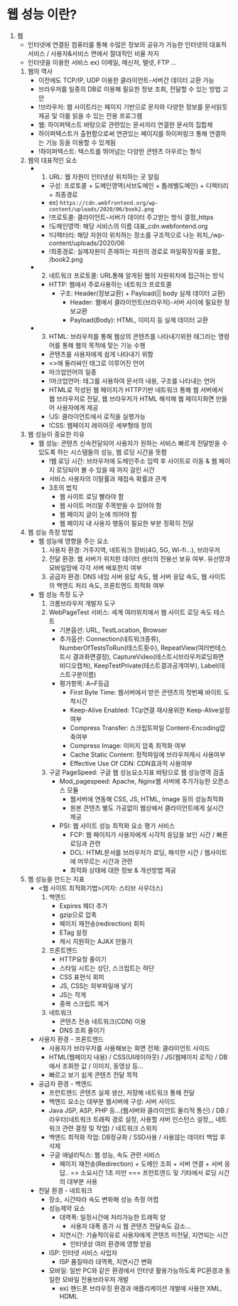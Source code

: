 # 웹 성능 이란?
1. 웹
    - 인터넷에 연결된 컴퓨터를 통해 수많은 정보의 공유가 가능한 인터넷의 대표적 서비스 / 사용자&서비스 면에서 절대적인 비율 차지
    - 인터넷을 이용한 서비스 ex) 이메일, 메신저, 텔넷, FTP ...
    1. 웹의 역사
        - 이전에도 TCP/IP, UDP 이용한 클라이언트-서버간 데이터 교환 가능
        - 브라우저를 일종의 DB로 이용해 필요한 정보 조회, 전달할 수 있는 방법 고안
        - !브라우저: 웹 사이트라는 페이지 기반으로 문자와 다양한 정보를 문서읽듯 제공 및 이를 읽을 수 있는 전용 프로그램
        - 웹: 하이퍼텍스트 바탕으로 관련있는 문서끼리 연결한 문서의 집합체
        - 하이퍼텍스트가 출현함으로써 연관있는 페이지를 하이퍼링크 통해 연결하는 기능 등을 이용할 수 있게됨
        - !하이퍼텍스트: 텍스트를 뛰어넘는 다양한 콘텐츠 아우르는 형식
    2. 웹의 대표적인 요소
        - 1) URL: 웹 자원이 인터넷상 위치하는 곳 알림
            - 구성: 프로토콜 + 도메인영역(서브도메인 + 톱레벨도메인) + 디렉터리 + 최종경로
            - ex) ```https://cdn.webfrontend.org/wp-content/uploads/2020/06/book2.png```
            - !프로토콜: 클라이언트-서버가 데이터 주고받는 방식 결정_https
            - !도메인영역: 해당 서비스의 이름 대표_cdn.webfontend.org
            - !디렉터리: 해당 자원이 위치하는 장소를 구조적으로 나눈 위치_/wp-content/uploads/2020/06
            - !최종경로: 실제자원이 존재하는 자원의 경로로 파일확장자를 포함_ /book2.png
        - 2) 네트워크 프로토콜: URL통해 알게된 웹의 자원위치에 접근하는 방식
            - HTTP: 웹에서 주로사용하는 네트워크 프로토콜
                - 구조: Header(정보교환) + Payload(|| body 실제 데이터 교환)
                    - Header: 웹에서 클라이언트(브라우저)-서버 사이에 필요한 정보교환
                    - Payload(Body): HTML, 이미지 등 실제 데이터 교환
        - 3) HTML: 브라우저를 통해 웹상의 콘텐츠를 나타내기위한 태그라는 명령어를 통해 웹의 목적에 맞는 기능 수행
            - 콘텐츠를 사용자에게 쉽게 나타내기 위함
            - <>에 둘러싸인 태그로 이루어진 언어
            - 마크업언어의 일종
            - !마크업언어: 태그를 사용하여 문서의 내용, 구조를 나타내는 언어
            - HTML로 작성된 웹 페이지가 HTTP기반 네트워크 통해 웹 서버에서 웹 브라우저로 전달, 웹 브라우저가 HTML 해석해 웹 페이지화면 만들어 사용자에게 제공
            - !JS: 클라이언트에서 로직을 실행가능
            - !CSS: 웹페이지 레이아웃 세부형태 정의
    3. 웹 성능이 중요한 이유
        - 웹 성능: 콘텐츠 신속전달되어 사용자가 원하는 서비스 빠르게 전달받을 수 있도록 하는 시스템들의 성능, 웹 로딩 시간을 뜻함
            - !웹 로딩 시간: 브라우저에 도메인주소 입력 후 사이트로 이동 & 웹 페이지 로딩되어 볼 수 있을 때 까지 걸린 시간
            - 서비스 사용자의 이탈률과 재접속 확률과 관계
            - 3초의 법칙
                - 웹 사이트 로딩 빨라야 함
                - 웹 사이트 머리말 주목받을 수 있어야 함
                - 웹 페이지 글이 눈에 띄어야 함
                - 웹 페이지 내 사용자 행동이 필요한 부분 정확히 전달
    4. 웹 성능 측정 방법
        - 웹 성능에 영향을 주는 요소
            1. 사용자 환경: 거주지역, 네트워크 장비(4G, 5G, Wi-fi...), 브라우저
            2. 전달 환경: 웹 서버가 위치한 데이터 센터의 전용선 보유 여부. 유선망과 모바일망에 각각 서버 배포한지 여부
            3. 공급자 환경: DNS 네임 서버 응답 속도, 웹 서버 응답 속도, 웹 사이트의 백엔드 처리 속도, 프론트엔드 최적화 여부
        - 웹 성능 측정 도구
            1. 크롬브라우저 개발자 도구
            2. WebPageTest 서비스: 세계 여러위치에서 웹 사이트 로딩 속도 테스트
                - 기본옵션: URL, TestLocation, Browser
                - 추가옵션: Connection(네트워크종류), NumberOfTestsToRun(테스트횟수), RepeatView(여러번테스트시 결과화면결정), CaptureVideo(테스트시브라우저로딩화면 비디오캡쳐), KeepTestPrivate(테스트결과공개여부), Label(테스트구분이름)
                - 평가항목: A~F등급
                    - First Byte Time: 웹서버에서 받은 콘텐츠의 첫번째 바이트 도착시간
                    - Keep-Alive Enabled: TCp연결 재사용위한 Keep-Alive설정여부
                    - Compress Transfer: 스크립트파일 Content-Encoding압축여부
                    - Compress Image: 이미지 압축 최적화 여부
                    - Cache Static Content: 정적파일에 브라우저캐시 사용여부
                    - Effective Use Of CDN: CDN효과적 사용여부
            3. 구글 PageSpeed: 구글 웹 성능요소지표 바탕으로 웹 성능영역 검출
                - Mod_pagespeed: Apache, Nginx웹 서버에 추가가능한 오픈소스 모듈
                    - 웹서버에 연동해 CSS, JS, HTML, Image 등의 성능최적화
                    - 원본 콘텐츠 별도 가공없이 웹상에서 클라이언트에게 실시간 제공
                - PSI: 웹 사이트 성능 최적화 요소 평가 서비스
                    - FCP: 웹 페이지가 사용자에게 시각적 응답을 보인 시간 / 빠른 로딩과 관련
                    - DCL: HTML문서를 브라우저가 로딩, 해석한 시간 / 웹사이트에 머무르는 시간과 관련
                    - 최적화 상태에 대한 정보 & 개선방법 제공
    5. 웹 성능을 만드는 지표
        - <웹 사이트 최적화기법>(저자: 스티브 사우더스)
            1. 백엔드
                - Expires 헤더 추가
                - gzip으로 압축
                - 페이지 재전송(redirection) 회피
                - ETag 설정
                - 캐시 지원하는 AJAX 만들기
            2. 프론트엔드
                - HTTP요청 줄이기
                - 스타일 시트는 상단, 스크립트는 하단
                - CSS 표현식 회피
                - JS, CSS는 외부파일에 넣기
                - JS는 작게
                - 중복 스크립트 제거
            3. 네트워크
                - 콘텐츠 전송 네트워크(CDN) 이용
                - DNS 조회 줄이기
        - 사용자 환경 - 프론트엔드
            - 사용자가 브라우저를 사용해보는 화면 전체: 클라이언트 사이드
            - HTML(웹페이지 내용) / CSS(UI레이아웃) / JS(웹페이지 로직) / DB에서 조회한 값 / 이미지, 동영상 등...
            - 빠르고 보기 쉽게 콘텐츠 전달 목적
        - 공급자 환경 - 백엔드
            - 프런트엔드 콘텐츠 실제 생산, 저장해 네트워크 통해 전달
            - 백엔드 요소는 대부분 웹서버에 구성: 서버 사이드
            - Java JSP, ASP, PHP 등...(웹서버와 클라이언트 물리적 통신) / DB / 라우터(네트워크 트래픽 경로 설정, 사용할 서버 인스턴스 설정,,, 네트워크 관련 결정 및 작업) / 네트워크 스위치
            - 백엔드 최적화 작업: DB정규화 / SSD사용 / 사용않는 데이터 백업 후 삭제
            - 구글 애널리틱스: 웹 성능, 속도 관련 서비스
                - 페이지 재전송(Redirection) + 도메인 조회 + 서버 연결 + 서버 응답..
                => 소요시간 1초 미만 === 프런트엔드 및 기타에서 로딩 시간의 대부분 사용
        - 전달 환경 - 네트워크
            - 장소, 시간따라 속도 변화해 성능 측정 어렵
            - 성능제약 요소
                - 대역폭: 일정시간에 처리가능한 트래픽 양
                    - 사용자 대폭 증가 시 웹 콘텐츠 전달속도 감소...
                - 지연시간: 기술적이유로 사용자에게 콘텐츠 미전달, 지연되는 시간
                    - 인터넷상 여러 환경에 영향 받음
            - ISP: 인터넷 서비스 사업자
                - ISP 품질따라 대역폭, 지연시간 변화
            - 모바일: 일반 PC와 같은 환경에서 인터넷 활용가능하도록 PC환경과 동일한 모바일 전용브라우저 개발
                - ex) 핸드폰 브라우징 환경과 애플리케이션 개발에 사용한 XML, HDML